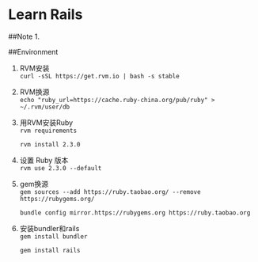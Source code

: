 # Learn Rails

##Note
1.

##Environment
1. RVM安装<br>
	`curl -sSL https://get.rvm.io | bash -s stable`

2. RVM换源<br> 
	`echo "ruby_url=https://cache.ruby-china.org/pub/ruby" > ~/.rvm/user/db`

3. 用RVM安装Ruby<br>
	`rvm requirements`
	
	`rvm install 2.3.0`

4. 设置 Ruby 版本<br>
`rvm use 2.3.0 --default`

5. gem换源<br>
	`gem sources --add https://ruby.taobao.org/ --remove https://rubygems.org/`
	
	`bundle config mirror.https://rubygems.org https://ruby.taobao.org`

6. 安装bundler和rails<br>
	`gem install bundler`

	`gem install rails`
